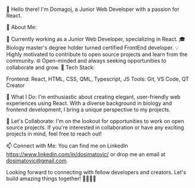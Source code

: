 👋 Hello there! I'm Domagoj, a Junior Web Developer with a passion for React.

🚀 About Me:

🌱 Currently working as a Junior Web Developer, specializing in React.
🎓 Biology master's degree holder turned certified FrontEnd developer.
💡 Highly motivated to contribute to open source projects and learn from the community.
🌐 Open-minded and always seeking opportunities to collaborate and grow.
🔧 Tech Stack:

Frontend: React, HTML, CSS, QML, Typescript, JS
Tools: Git, VS Code, QT Creator

🌟 What I Do:
I'm enthusiastic about creating elegant, user-friendly web experiences using React. With a diverse background in biology and frontend development, I bring a unique perspective to my projects.

🤝 Let's Collaborate:
I'm on the lookout for opportunities to work on open source projects. If you're interested in collaboration or have any exciting projects in mind, feel free to reach out!

📫 Connect with Me:
You can find me on LinkedIn https://www.linkedin.com/in/dosimatovic/ or drop me an email at dosimatovic@gmail.com.

Looking forward to connecting with fellow developers and creators. Let's build amazing things together! 👩‍💻👨‍💻
